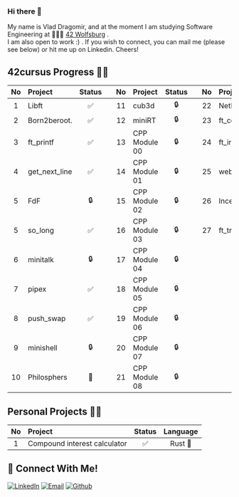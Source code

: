 ### Hi there 👋
My name is Vlad Dragomir, and at the moment I am studying Software Engineering at 👨🏻‍💻 [42 Wolfsburg](https://42wolfsburg.de/) .
<br>
I am also open to work :) . If you wish to connect, you can mail me (please see below) or hit me up on Linkedin. Cheers!
## 42cursus Progress 💪🏻
| No  | Project                                    | Status |   | No  | Project       | Status |   | No  | Project                        | Status |
| :-: | :----------------------------------------- | :----: | - | :-: | :------------ | :----: | - | :-: | :----------------------------- | :----: |
| 1   | Libft                                      | ✅     |   | 11  | cub3d         | 🔒     |   | 22  | NetPractice                    | 🔒      |
| 2   | Born2beroot.                               | ✅     |   | 12  | miniRT        | 🔒     |   | 23  | ft_containers                  | 🔒      |
| 3   | ft_printf                                  | ✅     |   | 13  | CPP Module 00 | 🔒     |   | 24  | ft_irc                         | 🔒      |
| 4   | get_next_line                              | ✅     |   | 14  | CPP Module 01 | 🔒     |   | 25  | webserv                        | 🔒      |
| 5   | FdF                                        | 🔒     |   | 15  | CPP Module 02 | 🔒     |   | 26  | Inception                      | 🔒      |
| 5   | so_long                                    | ✅     |   | 16  | CPP Module 03 | 🔒     |   | 27  | ft_transcendence               | 🔒      |
| 6   | minitalk                                   | 🔒     |   | 17  | CPP Module 04 | 🔒     |   |     |                                |         |
| 7   | pipex                                      | ✅     |   | 18  | CPP Module 05 | 🔒     |   |     |                                |         |
| 8   | push_swap                                  | ✅     |   | 19  | CPP Module 06 | 🔒     |   |     |                                |         |
| 9   | minishell                                  | 🔒     |   | 20  | CPP Module 07 | 🔒     |   |     |                                |         |
| 10  | Philosphers                                | 📝     |   | 21  | CPP Module 08 | 🔒     |   |     |                                |         |

## Personal Projects 💪🏻
| No  | Project                                    | Status |     Language    |
| :-: | :----------------------------------------- | :----: | :-------------: |
| 1   | Compound interest calculator               | ✅     | Rust      :crab:|

## 📱 Connect With Me!
[![LinkedIn](https://img.shields.io/badge/-LinkedIn-0e76a8?style=flat-square&logo=linkedin&logoColor=white)](https://www.linkedin.com/in/vdragomir/)
[![Email](https://img.shields.io/badge/Email-%20-d95040?style=flat-square&logo=mail&logoColor=white)](mailto:ioanvlad90@gmail.com)
[![Github](https://img.shields.io/badge/GitHub-100000?style=flat-square&log=github&logoColor=white)](https://github.com/VladDrag)
